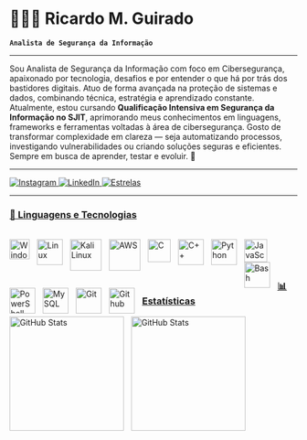# 👨🏻‍💻 Ricardo M. Guirado

**`Analista de Segurança da Informação`**

---

Sou Analista de Segurança da Informação com foco em Cibersegurança, apaixonado por tecnologia, desafios e por entender o que há por trás dos bastidores digitais. Atuo de forma avançada na proteção de sistemas e dados, combinando técnica, estratégia e aprendizado constante.
Atualmente, estou cursando **Qualificação Intensiva em Segurança da Informação no SJIT**, aprimorando meus conhecimentos em linguagens, frameworks e ferramentas voltadas à área de cibersegurança.
Gosto de transformar complexidade em clareza — seja automatizando processos, investigando vulnerabilidades ou criando soluções seguras e eficientes. Sempre em busca de aprender, testar e evoluir. 🚀

---

<p align="left">
    <a href="https://www.instagram.com/ricardo.guirado/">
        <img 
            alt="Instagram"
            title="Perfil Profissional" 
            src="https://img.shields.io/badge/Instagram-E4405F?style=for-the-badge&logo=instagram&logoColor=white"
        />
    </a>
    <a href="https://www.youtube.com/@larissakich">
        <img 
            alt="LinkedIn" 
            title="Perfil" 
            src="https://img.shields.io/badge/LinkedIn-0077B5?style=for-the-badge&logo=linkedin&logoColor=white"
        />
    </a> 
    <a href="https://github.com/j0hn-Macl4n3?tab=repositories&sort=stargazers">
        <img 
            alt="Estrelas" 
            title="Total de estrelas GitHub" 
            src="https://custom-icon-badges.demolab.com/github/stars/j0hn-Macl4n3?color=55960c&style=for-the-badge&labelColor=488207&logo=star&label=estrelas"
    </p>

---

### 🤖 Linguagens e Tecnologias
<br/>
<img 
    align="left" 
    alt="Windows"
    title="Windows" 
    width="35px" 
    style="padding-right: 10px;" 
    src="https://cdn.jsdelivr.net/gh/devicons/devicon@latest/icons/windows11/windows11-original.svg" 
/>
<img 
    align="left" 
    alt="Linux" 
    title="Linux"
    width="45px" 
    style="padding-right: 10px;" 
    src="https://cdn.jsdelivr.net/gh/devicons/devicon@latest/icons/linux/linux-original.svg"
/>
<img 
    align="left" 
    alt="Kali Linux" 
    title="Kali Linux"
    width="55px" 
    style="padding-right: 10px;" 
    src="https://cdn.jsdelivr.net/gh/devicons/devicon@latest/icons/kalilinux/kalilinux-original.svg" 
/>
<img 
    align="left" 
    alt="AWS"
    title="AWS" 
    width="55px" 
    style="padding-right: 10px;" 
    src="https://cdn.jsdelivr.net/gh/devicons/devicon@latest/icons/amazonwebservices/amazonwebservices-original-wordmark.svg"
 />
<img 
    align="left" 
    alt="C" 
    title="C"
    width="40px" 
    style="padding-right: 10px;" 
    src="https://cdn.jsdelivr.net/gh/devicons/devicon@latest/icons/c/c-original.svg" 
/>
<img 
    align="left"
    alt="C++"
    title="C++"
    width="45px"
    style="padding-right: 10px;"
    src="https://cdn.jsdelivr.net/gh/devicons/devicon@latest/icons/cplusplus/cplusplus-original.svg" 
/>
<img 
    align="left" 
    alt="Python" 
    title="Python"
    width="45px" 
    style="padding-right: 10px;" 
    src="https://cdn.jsdelivr.net/gh/devicons/devicon@latest/icons/python/python-original.svg"
  />
<img 
    align="left" 
    alt="JavaScript" 
    title="JavaScript"
    width="40px" 
    style="padding-right: 10px;" 
    src="https://cdn.jsdelivr.net/gh/devicons/devicon@latest/icons/javascript/javascript-original.svg"
  />
<img 
    align="left" 
    alt="Bash" 
    title="Bash"
    width="45px" 
    style="padding-right: 10px;" 
    src="https://cdn.jsdelivr.net/gh/devicons/devicon@latest/icons/bash/bash-original.svg"
/>
<img 
    align="left" 
    alt="PowerShell" 
    title="PowerShell"
    width="45px" 
    style="padding-right: 10px;" 
    src="https://cdn.jsdelivr.net/gh/devicons/devicon@latest/icons/powershell/powershell-original.svg"
  />
<img 
    align="left" 
    alt="MySQL" 
    title="MySQL"
    width="45px" 
    style="padding-right: 10px;" 
    src="https://cdn.jsdelivr.net/gh/devicons/devicon@latest/icons/mysql/mysql-original.svg" 
/>
<img 
    align="left" 
    alt="Git" 
    title="Git"
    width="45px" 
    style="padding-right: 10px;" 
    src="https://cdn.jsdelivr.net/gh/devicons/devicon@latest/icons/git/git-original.svg" 
/>

<img 
    align="left" 
    alt="Github" 
    title="Github"
    width="45px" 
    style="padding-right: 10px;" 
    src="https://cdn.jsdelivr.net/gh/devicons/devicon@latest/icons/github/github-original.svg"
 />

<br/>
<br/>

### 📊 Estatísticas

<p>
  <img 
    align="left" 
    alt="GitHub Stats" 
    height="200" 
    style="padding-right: 10px;" 
    src="https://github-readme-stats.vercel.app/api?username=j0hn-Macl4n3&show_icons=true&theme=tokyonight&include_all_commits=true&locale=pt-br" 
  />

<img 
      align="left" 
      alt="GitHub Stats" 
      height="200" 
      src="https://github-readme-stats.vercel.app/api/top-langs/?username=j0hn-Macl4n3&theme=tokyonight&layout=compact&custom_title=Tecnologias&langs_count=9" 
  />

</p>
